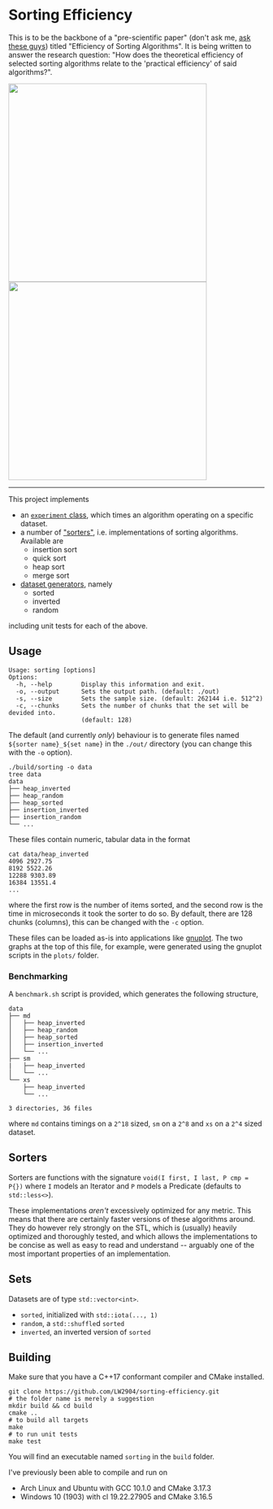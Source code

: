 # Sorting Efficiency

This is to be the backbone of a "pre-scientific paper" (don't ask me, [ask these guys](https://www.bmbwf.gv.at/en.html)) titled "Efficiency of Sorting Algorithms". It is being written to answer the research question: "How does the theoretical efficiency of selected sorting algorithms relate to the 'practical efficiency' of said algorithms?".

<p float="middle">
  <img src="https://github.com/fs-c/sorting-efficiency/blob/master/plots/md_insertion.png" width="390" />
  <img src="https://github.com/fs-c/sorting-efficiency/blob/master/plots/xs_sorted.png" width="390" /> 
</p>

---

This project implements

- an [`experiment` class](https://github.com/LW2904/sorting-efficiency/blob/master/src/experiment.h), which times an algorithm operating on a specific dataset.
- a number of ["sorters"](https://github.com/LW2904/sorting-efficiency/blob/master/src/sorters.h), i.e. implementations of sorting algorithms. Available are
  - insertion sort
  - quick sort
  - heap sort
  - merge sort
- [dataset generators](https://github.com/LW2904/sorting-efficiency/blob/master/src/sets.h), namely
  - sorted
  - inverted
  - random

including unit tests for each of the above.

## Usage

```
Usage: sorting [options]
Options:
  -h, --help        Display this information and exit.
  -o, --output      Sets the output path. (default: ./out)
  -s, --size        Sets the sample size. (default: 262144 i.e. 512^2)
  -c, --chunks      Sets the number of chunks that the set will be devided into.
                    (default: 128)
```

The default (and currently _only_) behaviour is to generate files named `${sorter name}_${set name}` in the `./out/` directory (you can change this with the `-o` option).

```
./build/sorting -o data
tree data
data
├── heap_inverted
├── heap_random
├── heap_sorted
├── insertion_inverted
├── insertion_random
└── ...
```

These files contain numeric, tabular data in the format

```
cat data/heap_inverted
4096 2927.75
8192 5522.26
12288 9303.89
16384 13551.4
...
```

where the first row is the number of items sorted, and the second row is the time in microseconds it took the sorter to do so. By default, there are 128 chunks (columns), this can be changed with the `-c` option.

These files can be loaded as-is into applications like [gnuplot](http://www.gnuplot.info/). The two graphs at the top of this file, for example, were generated using the gnuplot scripts in the `plots/` folder.

### Benchmarking

A `benchmark.sh` script is provided, which generates the following structure,

```
data
├── md
│   ├── heap_inverted
│   ├── heap_random
│   ├── heap_sorted
│   ├── insertion_inverted
│   └── ...
├── sm
|   ├── heap_inverted
│   └── ...
└── xs
    ├── heap_inverted
    └── ...

3 directories, 36 files
```

where `md` contains timings on a `2^18` sized, `sm` on a `2^8` and `xs` on a `2^4` sized dataset.

## Sorters

Sorters are functions with the signature `void(I first, I last, P cmp = P{})` where `I` models an Iterator and `P` models a Predicate (defaults to `std::less<>`).

These implementations _aren't_ excessively optimized for any metric. This means that there are certainly faster versions of these algorithms around. They do however rely strongly on the STL, which is (usually) heavily optimized and thoroughly tested, and which allows the implementations to be concise as well as easy to read and understand -- arguably one of the most important properties of an implementation.

## Sets

Datasets are of type `std::vector<int>`.

- `sorted`, initialized with `std::iota(..., 1)`
- `random`, a `std::shuffle`d `sorted`
- `inverted`, an inverted version of `sorted`

## Building

Make sure that you have a C++17 conformant compiler and CMake installed.

```
git clone https://github.com/LW2904/sorting-efficiency.git
# the folder name is merely a suggestion
mkdir build && cd build
cmake ..
# to build all targets
make
# to run unit tests
make test
```

You will find an executable named `sorting` in the `build` folder.

I've previously been able to compile and run on

- Arch Linux and Ubuntu with GCC 10.1.0 and CMake 3.17.3
- Windows 10 (1903) with cl 19.22.27905 and CMake 3.16.5
